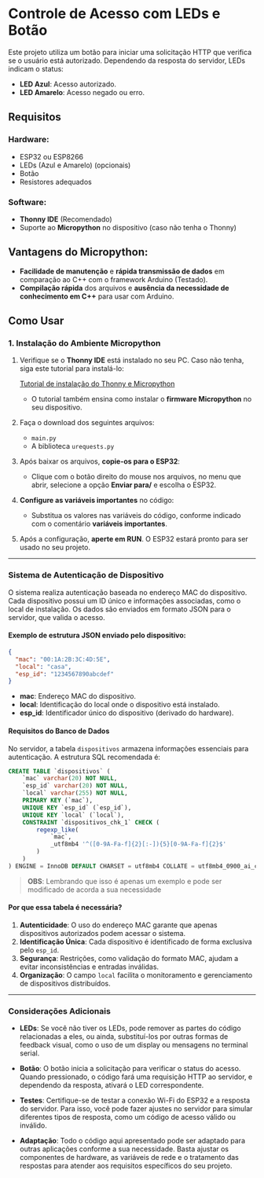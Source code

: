 # Controle de Acesso com LEDs e Botão

Este projeto utiliza um botão para iniciar uma solicitação HTTP que verifica se o usuário está autorizado. Dependendo da resposta do servidor, LEDs indicam o status:

- **LED Azul**: Acesso autorizado.
- **LED Amarelo**: Acesso negado ou erro.

## Requisitos

### Hardware:
- ESP32 ou ESP8266
- LEDs (Azul e Amarelo) (opcionais)
- Botão
- Resistores adequados

### Software:
- **Thonny IDE** (Recomendado)
- Suporte ao **Micropython** no dispositivo (caso não tenha o Thonny)

## Vantagens do Micropython:

- **Facilidade de manutenção** e **rápida transmissão de dados** em comparação ao C++ com o framework Arduino (Testado).
- **Compilação rápida** dos arquivos e **ausência da necessidade de conhecimento em C++** para usar com Arduino.

## Como Usar

### 1. Instalação do Ambiente Micropython

1. Verifique se o **Thonny IDE** está instalado no seu PC. Caso não tenha, siga este tutorial para instalá-lo:

   [Tutorial de instalação do Thonny e Micropython](https://randomnerdtutorials.com/getting-started-thonny-micropython-python-ide-esp32-esp8266/)

   - O tutorial também ensina como instalar o **firmware Micropython** no seu dispositivo.

2. Faça o download dos seguintes arquivos:
   - `main.py`
   - A biblioteca `urequests.py`

3. Após baixar os arquivos, **copie-os para o ESP32**:
   - Clique com o botão direito do mouse nos arquivos, no menu que abrir, selecione a opção **Enviar para/** e escolha o ESP32.

4. **Configure as variáveis importantes** no código:
   - Substitua os valores nas variáveis do código, conforme indicado com o comentário **variáveis importantes**.

5. Após a configuração, **aperte em RUN**. O ESP32 estará pronto para ser usado no seu projeto.

---

### Sistema de Autenticação de Dispositivo

O sistema realiza autenticação baseada no endereço MAC do dispositivo. Cada dispositivo possui um ID único e informações associadas, como o local de instalação. Os dados são enviados em formato JSON para o servidor, que valida o acesso.

####  Exemplo de estrutura JSON enviado pelo dispositivo:

```json
{
  "mac": "00:1A:2B:3C:4D:5E",
  "local": "casa",
  "esp_id": "1234567890abcdef"
}
```

- **mac**: Endereço MAC do dispositivo.
- **local**: Identificação do local onde o dispositivo está instalado.
- **esp_id**: Identificador único do dispositivo (derivado do hardware).

#### Requisitos do Banco de Dados

No servidor, a tabela `dispositivos` armazena informações essenciais para autenticação. A estrutura SQL recomendada é:

```sql
CREATE TABLE `dispositivos` (
    `mac` varchar(20) NOT NULL,
    `esp_id` varchar(20) NOT NULL,
    `local` varchar(255) NOT NULL,
    PRIMARY KEY (`mac`),
    UNIQUE KEY `esp_id` (`esp_id`),
    UNIQUE KEY `local` (`local`),
    CONSTRAINT `dispositivos_chk_1` CHECK (
        regexp_like(
            `mac`,
            _utf8mb4 '^([0-9A-Fa-f]{2}[:-]){5}[0-9A-Fa-f]{2}$'
        )
    )
) ENGINE = InnoDB DEFAULT CHARSET = utf8mb4 COLLATE = utf8mb4_0900_ai_ci;
```

> **OBS**: Lembrando que isso é apenas um exemplo e pode ser modificado de acorda a sua necessidade

#### Por que essa tabela é necessária?

1. **Autenticidade**: O uso do endereço MAC garante que apenas dispositivos autorizados podem acessar o sistema.
2. **Identificação Única**: Cada dispositivo é identificado de forma exclusiva pelo `esp_id`.
3. **Segurança**: Restrições, como validação do formato MAC, ajudam a evitar inconsistências e entradas inválidas.
4. **Organização**: O campo `local` facilita o monitoramento e gerenciamento de dispositivos distribuídos.

---

### Considerações Adicionais

- **LEDs**: Se você não tiver os LEDs, pode remover as partes do código relacionadas a eles, ou ainda, substituí-los por outras formas de feedback visual, como o uso de um display ou mensagens no terminal serial.
  
- **Botão**: O botão inicia a solicitação para verificar o status do acesso. Quando pressionado, o código fará uma requisição HTTP ao servidor, e dependendo da resposta, ativará o LED correspondente.

- **Testes**: Certifique-se de testar a conexão Wi-Fi do ESP32 e a resposta do servidor. Para isso, você pode fazer ajustes no servidor para simular diferentes tipos de resposta, como um código de acesso válido ou inválido.

- **Adaptação**: Todo o código aqui apresentado pode ser adaptado para outras aplicações conforme a sua necessidade. Basta ajustar os componentes de hardware, as variáveis de rede e o tratamento das respostas para atender aos requisitos específicos do seu projeto.
